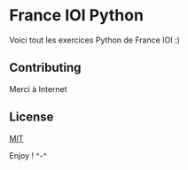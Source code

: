 # France IOI Python

Voici tout les exercices Python de France IOI :)

## Contributing
Merci à Internet

## License
[MIT](https://choosealicense.com/licenses/mit/)

Enjoy ! ^-^
